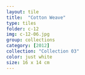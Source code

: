 ```yaml
---
layout: tile
title:  "Cotton Weave"
type: tiles
folder: c-12
img: c-12-06.jpg
group: collections
category: [2012]
collection: "Collection 03"
color: just white
size: 16 x 14 cm
---
```



